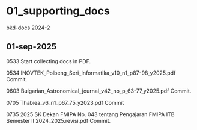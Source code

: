 # 01_supporting_docs
bkd-docs 2024-2


## 01-sep-2025
0533 Start collecting docs in PDF.

0534
INOVTEK_Polbeng_Seri_Informatika_v10_n1_p87-98_y2025.pdf
Commit.

0603
Bulgarian_Astronomical_journal_v42_no_p_63-77_y2025.pdf
Commit.

0705
Thabiea_v6_n1_p67_75_y2023.pdf
Commit

0735
2025 SK Dekan FMIPA No. 043 tentang Pengajaran FMIPA ITB Semester II 2024_2025.revisi.pdf
Commit.
